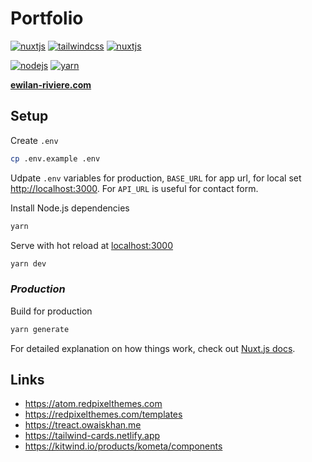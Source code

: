 # **Portfolio**

[![nuxtjs](https://img.shields.io/static/v1?label=NuxtJS&message=v2.15&color=00C58E&style=flat-square&logo=nuxt.js&logoColor=ffffff)](https://nuxtjs.org/)
[![tailwindcss](https://img.shields.io/static/v1?label=Tailwind%20CSS&message=v2.2&color=38B2AC&style=flat-square&logo=tailwind-css&logoColor=ffffff)](https://tailwindcss.com/)
[![nuxtjs](https://img.shields.io/static/v1?label=Designed%20to%20be&message=SSG&color=00C58E&style=flat-square&logo=nuxt.js&logoColor=ffffff)](https://nuxtjs.org/docs/2.x/concepts/static-site-generation)

[![nodejs](https://img.shields.io/static/v1?label=NodeJS&message=v14.16&color=339933&style=flat-square&logo=node.js&logoColor=ffffff)](https://nodejs.org/en)
[![yarn](https://img.shields.io/static/v1?label=Yarn&message=v1.2&color=2C8EBB&style=flat-square&logo=yarn&logoColor=ffffff)](https://classic.yarnpkg.com/lang/en/)

[**ewilan-riviere.com**](https://ewilan-riviere.com)

## **Setup**

Create `.env`

```bash
cp .env.example .env
```

Udpate `.env` variables for production, `BASE_URL` for app url, for local set <http://localhost:3000>. For `API_URL` is useful for contact form.

Install Node.js dependencies

``` bash
yarn
```

Serve with hot reload at [localhost:3000](http://localhost:3000)

```bash
yarn dev
```

### *Production*

Build for production

```bash
yarn generate
```

For detailed explanation on how things work, check out [Nuxt.js docs](https://nuxtjs.org).

## Links

- <https://atom.redpixelthemes.com>
- <https://redpixelthemes.com/templates>
- <https://treact.owaiskhan.me>
- <https://tailwind-cards.netlify.app>
- <https://kitwind.io/products/kometa/components>

